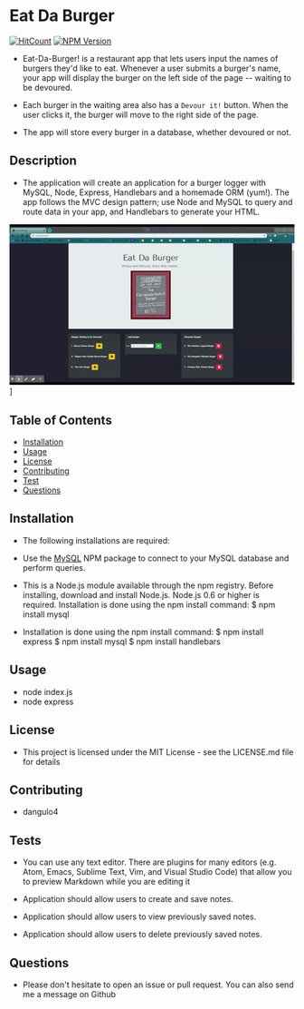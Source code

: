 # Eat Da Burger

[![HitCount](http://hits.dwyl.com/{username}/{project}.svg)](http://hits.dwyl.com/{username}/{project})
[![NPM Version](https://img.shields.io/npm/v/npm.svg?style=flat)]()

- Eat-Da-Burger! is a restaurant app that lets users input the names of burgers they'd like to eat. Whenever a user submits a burger's name, your app will display the burger on the left side of the page -- waiting to be devoured.

- Each burger in the waiting area also has a `Devour it!` button. When the user clicks it, the burger will move to the right side of the page.

- The app will store every burger in a database, whether devoured or not.

## Description

- The application will create an application for a burger logger with MySQL, Node, Express, Handlebars and a homemade ORM (yum!). The app follows the MVC design pattern; use Node and MySQL to query and route data in your app, and Handlebars to generate your HTML.

![Questions](/public/assets/images/eatdaburger.gif)]

## Table of Contents

- [Installation](#Installation)
- [Usage](#Usage)
- [License](#License)
- [Contributing](#Contributing)
- [Test](#Test)
- [Questions](#Questions)

## Installation

- The following installations are required:
- Use the [MySQL](https://www.npmjs.com/package/mysql) NPM package to connect to your MySQL database and perform queries.

- This is a Node.js module available through the npm registry.
  Before installing, download and install Node.js. Node.js 0.6 or higher is required.
  Installation is done using the npm install command:
  \$ npm install mysql

- Installation is done using the npm install command:
  $ npm install express
  $ npm install mysql
  \$ npm install handlebars

## Usage

- node index.js
- node express

## License

- This project is licensed under the MIT License - see the LICENSE.md file for details

## Contributing

- dangulo4

## Tests

- You can use any text editor. There are plugins for many editors (e.g. Atom, Emacs, Sublime Text, Vim, and Visual Studio Code) that allow you to preview Markdown while you are editing it

- Application should allow users to create and save notes.

- Application should allow users to view previously saved notes.

- Application should allow users to delete previously saved notes.

## Questions

- Please don't hesitate to open an issue or pull request. You can also send me a message on Github

